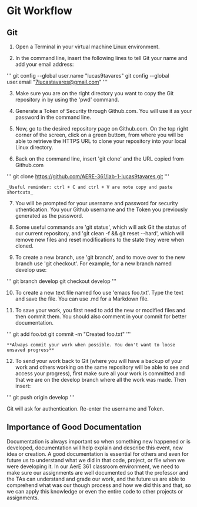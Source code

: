 # Git Workflow

## Git

1. Open a Terminal in your virtual machine Linux environment.

2. In the command line, insert the following lines to tell Git your name and add your email address:

'''
git config --global user.name "lucas9tavares"
git config --global user.email "7lucastavares@gmail.com"
'''

3. Make sure you are on the right directory you want to copy the Git repository in by using the 'pwd' command.

4. Generate a Token of Security through Github.com. You will use it as your password in the command line.

5. Now, go to the desired repository page on Github.com. On the top right corner of the screen, click on a green buttom, from where you will be able to retrieve the HTTPS URL to clone your repository into your local Linux directory.

6. Back on the command line, insert 'git clone' and the URL copied from Github.com

'''
git clone https://github.com/AERE-361/lab-1-lucas9tavares.git
'''

	_Useful reminder: ctrl + C and ctrl + V are note copy and paste shortcuts_

7. You will be prompted for your username and password for security uthentication. You your Github username and the Token you previously generated as the password.

8. Some useful commands are 'git status', which will ask Git the status of our current repository, and 'git clean -f && git reset --hard', which will remove new files and reset modifications to the state they were when cloned.

9. To create a new branch, use 'git branch', and to move over to the new branch use 'git checkout'. For example, for a new branch named develop use:

'''
git branch develop
git checkout develop
'''

10. To create a new text file named foo use 'emacs foo.txt'. Type the text and save the file. You can use .md for a Markdown file.

11. To save your work, you first need to add the new or modified files and then commit them. You should also comment in your commit for better documentation.

'''
git add foo.txt
git commit -m "Created foo.txt"
'''

	**Always commit your work when possible. You don't want to loose unsaved progress**

12. To send your work back to Git (where you will have a backup of your work and others working on the same repository will be able to see and access your progress), first make sure all your work is committed and that we are on the develop branch where all the work was made. Then insert:

'''
git push origin develop
'''

Git will ask for authentication. Re-enter the username and Token.

## Importance of Good Documentation

Documentation is always important so when something new happened or is developed, documentation will help explain and describe this event, new idea or creation. A good documentation is essential for others and even for future us to understand what we did in that code, project, or file when we were developing it. In our AerE 361 classroom environment, we need to make sure our assignments are well documented so that the professor and the TAs can understand and grade our work, and the future us are able to comprehend what was our though process and how we did this and that, so we can apply this knowledge or even the entire code to other projects or assignments.